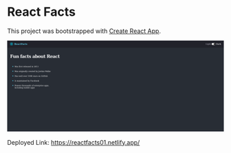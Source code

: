 # React Facts

This project was bootstrapped with [Create React App](https://github.com/facebook/create-react-app).

![ScreenShot](./src/images/facts.png)

Deployed Link: https://reactfacts01.netlify.app/

